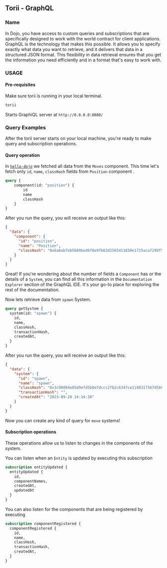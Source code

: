 ## Torii - GraphQL

### Name

In Dojo, you have access to custom queries and subscriptions that are specifically designed to work with the world contract for client applications. GraphQL is the technology that makes this possible. It allows you to specify exactly what data you want to retrieve, and it delivers that data in a structured JSON format. This flexibility in data retrieval ensures that you get the information you need efficiently and in a format that's easy to work with.

### USAGE

#### Pre-requisites

Make sure torii is running in your local terminal.

```sh
torii
```

Starts GraphiQL server at `http://0.0.0.0:8080/`

### Query Examples

After the torii server starts on your local machine, you're ready to make query and subscription operations.

#### Query operation

In [`hello-dojo`](../../cairo/hello-dojo.md#next-steps) we fetched all data from the `Moves` component. This time let's fetch only `id`, `name`, `classHash` fields from `Position` component .

```graphql
query {
    component(id: "position") {
	    id
	    name
	    classHash
    }
}
```

After you run the query, you will receive an output like this:

```json
{
  "data": {
    "component": {
      "id": "position",
      "name": "Position",
      "classHash": "0x6a8ab7eb5689bed6f0e9fb63d2565411830e1725aca7299f5f512d375d9a28c"
    }
  }
}
```

Great! If you're wondering about the number of fields a `Component` has or the details of a `System`, you can find all this information in the `Documentation Explorer` section of the GraphQL IDE. It's your go-to place for exploring the rest of the documentation.

Now lets retrieve data from `spawn` System.

```graphql
query getSystem {
  system(id: "spawn") {
    id,
    name,
    classHash,
    transactionHash,
    createdAt,
  }
}

```

After you run the query, you will receive an output like this:

```json
{
  "data": {
    "system": {
      "id": "spawn",
      "name": "spawn",
      "classHash": "0x3c90894e85d9efd5b0e7dccc2fb2c6347ce1188317567d5b0f8d1128f0bbfa5",
      "transactionHash": "",
      "createdAt": "2023-09-28 14:14:28"
    }
  }
}
```

Now you can create any kind of query for `move` systems!

#### Subscription operations

These operations allow us to listen to changes in the components of the system.

You can listen when an `Entity` is updated by executing this subscription
```graphql
subscription entityUpdated {
  entityUpdated {
    id, 
    componentNames,
    createdAt,
    updatedAt
  }
}
```

You can also listen for the components that are being registered by executing
```graphql
subscription componentRegistered {
  componentRegistered {
    id, 
    name,
    classHash,
    transactionHash,
    createdAt,
  }
}
```